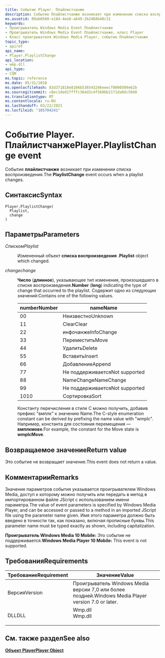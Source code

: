 ```yaml
---
title: Событие Player. Плайлистчанже
description: Событие Плайлистчанже возникает при изменении списка воспроизведения. | Событие Player. Плайлистчанже
ms.assetid: 09ab0560-e18d-4ee8-a649-2b2468b40c31
keywords:
- Проигрыватель Windows Media Event Плайлистчанже
- Проигрыватель Windows Media Event Плайлистчанже, класс Player
- Класс проигрывателя Windows Media Player, событие Плайлистчанже
topic_type:
- apiref
api_name:
- Player.PlaylistChange
api_location:
- wmp.dll
api_type:
- COM
ms.topic: reference
ms.date: 05/31/2018
ms.openlocfilehash: 83d371818e8166b536543246eeecf0090509e62b
ms.sourcegitcommit: c8ec1ded1ffffc364d3c4f560bb2171da0dc5040
ms.translationtype: MT
ms.contentlocale: ru-RU
ms.lasthandoff: 03/22/2021
ms.locfileid: "105704241"
---
```

# <a name="playerplaylistchange-event"></a><span data-ttu-id="ead86-107">Событие Player. Плайлистчанже</span><span class="sxs-lookup"><span data-stu-id="ead86-107">Player.PlaylistChange event</span></span>

<span data-ttu-id="ead86-108">Событие **плайлистчанже** возникает при изменении списка воспроизведения.</span><span class="sxs-lookup"><span data-stu-id="ead86-108">The **PlaylistChange** event occurs when a playlist changes.</span></span>

## <a name="syntax"></a><span data-ttu-id="ead86-109">Синтаксис</span><span class="sxs-lookup"><span data-stu-id="ead86-109">Syntax</span></span>


```JScript
Player.PlaylistChange(
  Playlist,
  change
)
```



## <a name="parameters"></a><span data-ttu-id="ead86-110">Параметры</span><span class="sxs-lookup"><span data-stu-id="ead86-110">Parameters</span></span>

<dl> <dt>

<span data-ttu-id="ead86-111">*Списком*</span><span class="sxs-lookup"><span data-stu-id="ead86-111">*Playlist*</span></span> 
</dt> <dd>

<span data-ttu-id="ead86-112">Измененный объект **списка воспроизведения** .</span><span class="sxs-lookup"><span data-stu-id="ead86-112">**Playlist** object which changed.</span></span>

</dd> <dt>

<span data-ttu-id="ead86-113">*change*</span><span class="sxs-lookup"><span data-stu-id="ead86-113">*change*</span></span> 
</dt> <dd>

<span data-ttu-id="ead86-114">**Число** (**длинное**), указывающее тип изменения, произошедшего в списке воспроизведения.</span><span class="sxs-lookup"><span data-stu-id="ead86-114">**Number** (**long**) indicating the type of change that occurred to the playlist.</span></span> <span data-ttu-id="ead86-115">Содержит одно из следующих значений:</span><span class="sxs-lookup"><span data-stu-id="ead86-115">Contains one of the following values.</span></span>



| <span data-ttu-id="ead86-116">number</span><span class="sxs-lookup"><span data-stu-id="ead86-116">Number</span></span> | <span data-ttu-id="ead86-117">name</span><span class="sxs-lookup"><span data-stu-id="ead86-117">Name</span></span>          |
|--------|---------------|
| <span data-ttu-id="ead86-118">0</span><span class="sxs-lookup"><span data-stu-id="ead86-118">0</span></span>      | <span data-ttu-id="ead86-119">Неизвестно</span><span class="sxs-lookup"><span data-stu-id="ead86-119">Unknown</span></span>       |
| <span data-ttu-id="ead86-120">1</span><span class="sxs-lookup"><span data-stu-id="ead86-120">1</span></span>      | <span data-ttu-id="ead86-121">Clear</span><span class="sxs-lookup"><span data-stu-id="ead86-121">Clear</span></span>         |
| <span data-ttu-id="ead86-122">2</span><span class="sxs-lookup"><span data-stu-id="ead86-122">2</span></span>      | <span data-ttu-id="ead86-123">инфочанже</span><span class="sxs-lookup"><span data-stu-id="ead86-123">InfoChange</span></span>    |
| <span data-ttu-id="ead86-124">3</span><span class="sxs-lookup"><span data-stu-id="ead86-124">3</span></span>      | <span data-ttu-id="ead86-125">Переместить</span><span class="sxs-lookup"><span data-stu-id="ead86-125">Move</span></span>          |
| <span data-ttu-id="ead86-126">4</span><span class="sxs-lookup"><span data-stu-id="ead86-126">4</span></span>      | <span data-ttu-id="ead86-127">Удалить</span><span class="sxs-lookup"><span data-stu-id="ead86-127">Delete</span></span>        |
| <span data-ttu-id="ead86-128">5</span><span class="sxs-lookup"><span data-stu-id="ead86-128">5</span></span>      | <span data-ttu-id="ead86-129">Вставить</span><span class="sxs-lookup"><span data-stu-id="ead86-129">Insert</span></span>        |
| <span data-ttu-id="ead86-130">6</span><span class="sxs-lookup"><span data-stu-id="ead86-130">6</span></span>      | <span data-ttu-id="ead86-131">Добавление</span><span class="sxs-lookup"><span data-stu-id="ead86-131">Append</span></span>        |
| <span data-ttu-id="ead86-132">7</span><span class="sxs-lookup"><span data-stu-id="ead86-132">7</span></span>      | <span data-ttu-id="ead86-133">Не поддерживается</span><span class="sxs-lookup"><span data-stu-id="ead86-133">Not supported</span></span> |
| <span data-ttu-id="ead86-134">8</span><span class="sxs-lookup"><span data-stu-id="ead86-134">8</span></span>      | <span data-ttu-id="ead86-135">NameChange</span><span class="sxs-lookup"><span data-stu-id="ead86-135">NameChange</span></span>    |
| <span data-ttu-id="ead86-136">9</span><span class="sxs-lookup"><span data-stu-id="ead86-136">9</span></span>      | <span data-ttu-id="ead86-137">Не поддерживается</span><span class="sxs-lookup"><span data-stu-id="ead86-137">Not supported</span></span> |
| <span data-ttu-id="ead86-138">10</span><span class="sxs-lookup"><span data-stu-id="ead86-138">10</span></span>     | <span data-ttu-id="ead86-139">Сортировка</span><span class="sxs-lookup"><span data-stu-id="ead86-139">Sort</span></span>          |



 

<span data-ttu-id="ead86-140">Константу перечисления в стиле C можно получить, добавив префикс "вмплк" к значению Name.</span><span class="sxs-lookup"><span data-stu-id="ead86-140">The C-style enumeration constant can be derived by prefixing the name value with "wmplc".</span></span> <span data-ttu-id="ead86-141">Например, константа для состояния перемещения — **вмплкмове**.</span><span class="sxs-lookup"><span data-stu-id="ead86-141">For example, the constant for the Move state is **wmplcMove**.</span></span>

</dd> </dl>

## <a name="return-value"></a><span data-ttu-id="ead86-142">Возвращаемое значение</span><span class="sxs-lookup"><span data-stu-id="ead86-142">Return value</span></span>

<span data-ttu-id="ead86-143">Это событие не возвращает значение.</span><span class="sxs-lookup"><span data-stu-id="ead86-143">This event does not return a value.</span></span>

## <a name="remarks"></a><span data-ttu-id="ead86-144">Комментарии</span><span class="sxs-lookup"><span data-stu-id="ead86-144">Remarks</span></span>

<span data-ttu-id="ead86-145">Значение параметров события указывается проигрывателем Windows Media, доступ к которому можно получить или передать в метод в импортированном файле JScript с использованием имени параметра.</span><span class="sxs-lookup"><span data-stu-id="ead86-145">The value of event parameters is specified by Windows Media Player, and can be accessed or passed to a method in an imported JScript file using the parameter name given.</span></span> <span data-ttu-id="ead86-146">Имя этого параметра должно быть введено в точности так, как показано, включая прописные буквы.</span><span class="sxs-lookup"><span data-stu-id="ead86-146">This parameter name must be typed exactly as shown, including capitalization.</span></span>

<span data-ttu-id="ead86-147">**Проигрыватель Windows Media 10 Mobile:** Это событие не поддерживается.</span><span class="sxs-lookup"><span data-stu-id="ead86-147">**Windows Media Player 10 Mobile:** This event is not supported.</span></span>

## <a name="requirements"></a><span data-ttu-id="ead86-148">Требования</span><span class="sxs-lookup"><span data-stu-id="ead86-148">Requirements</span></span>



| <span data-ttu-id="ead86-149">Требование</span><span class="sxs-lookup"><span data-stu-id="ead86-149">Requirement</span></span> | <span data-ttu-id="ead86-150">Значение</span><span class="sxs-lookup"><span data-stu-id="ead86-150">Value</span></span> |
|--------------------|------------------------------------------------------------------------------------|
| <span data-ttu-id="ead86-151">Версия</span><span class="sxs-lookup"><span data-stu-id="ead86-151">Version</span></span><br/> | <span data-ttu-id="ead86-152">Проигрыватель Windows Media версии 7,0 или более поздней.</span><span class="sxs-lookup"><span data-stu-id="ead86-152">Windows Media Player version 7.0 or later.</span></span><br/>                              |
| <span data-ttu-id="ead86-153">DLL</span><span class="sxs-lookup"><span data-stu-id="ead86-153">DLL</span></span><br/>     | <dl> <span data-ttu-id="ead86-154"><dt>Wmp.dll</dt></span><span class="sxs-lookup"><span data-stu-id="ead86-154"><dt>Wmp.dll</dt></span></span> </dl> |



## <a name="see-also"></a><span data-ttu-id="ead86-155">См. также раздел</span><span class="sxs-lookup"><span data-stu-id="ead86-155">See also</span></span>

<dl> <dt>

[<span data-ttu-id="ead86-156">**Объект Player**</span><span class="sxs-lookup"><span data-stu-id="ead86-156">**Player Object**</span></span>](player-object.md)
</dt> </dl>

 

 





